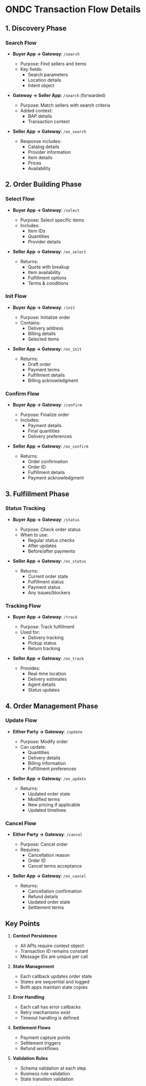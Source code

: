 # ONDC Transaction Flow Details

## 1. Discovery Phase

### Search Flow
* **Buyer App → Gateway**: `/search`
  - Purpose: Find sellers and items
  - Key fields: 
    - Search parameters
    - Location details
    - Intent object
    
* **Gateway → Seller App**: `/search` (forwarded)
  - Purpose: Match sellers with search criteria
  - Added context:
    - BAP details
    - Transaction context
    
* **Seller App → Gateway**: `/on_search`
  - Response includes:
    - Catalog details
    - Provider information
    - Item details
    - Prices
    - Availability

## 2. Order Building Phase

### Select Flow
* **Buyer App → Gateway**: `/select`
  - Purpose: Select specific items
  - Includes:
    - Item IDs
    - Quantities
    - Provider details
    
* **Seller App → Gateway**: `/on_select`
  - Returns:
    - Quote with breakup
    - Item availability
    - Fulfillment options
    - Terms & conditions

### Init Flow
* **Buyer App → Gateway**: `/init`
  - Purpose: Initialize order
  - Contains:
    - Delivery address
    - Billing details
    - Selected items
    
* **Seller App → Gateway**: `/on_init`
  - Returns:
    - Draft order
    - Payment terms
    - Fulfillment details
    - Billing acknowledgment

### Confirm Flow
* **Buyer App → Gateway**: `/confirm`
  - Purpose: Finalize order
  - Includes:
    - Payment details
    - Final quantities
    - Delivery preferences
    
* **Seller App → Gateway**: `/on_confirm`
  - Returns:
    - Order confirmation
    - Order ID
    - Fulfillment details
    - Payment acknowledgment

## 3. Fulfillment Phase

### Status Tracking
* **Buyer App → Gateway**: `/status`
  - Purpose: Check order status
  - When to use:
    - Regular status checks
    - After updates
    - Before/after payments
    
* **Seller App → Gateway**: `/on_status`
  - Returns:
    - Current order state
    - Fulfillment status
    - Payment status
    - Any issues/blockers

### Tracking Flow
* **Buyer App → Gateway**: `/track`
  - Purpose: Track fulfillment
  - Used for:
    - Delivery tracking
    - Pickup status
    - Return tracking
    
* **Seller App → Gateway**: `/on_track`
  - Provides:
    - Real-time location
    - Delivery estimates
    - Agent details
    - Status updates

## 4. Order Management Phase

### Update Flow
* **Either Party → Gateway**: `/update`
  - Purpose: Modify order
  - Can update:
    - Quantities
    - Delivery details
    - Billing information
    - Fulfillment preferences
    
* **Seller App → Gateway**: `/on_update`
  - Returns:
    - Updated order state
    - Modified terms
    - New pricing if applicable
    - Updated timelines

### Cancel Flow
* **Either Party → Gateway**: `/cancel`
  - Purpose: Cancel order
  - Requires:
    - Cancellation reason
    - Order ID
    - Cancel terms acceptance
    
* **Seller App → Gateway**: `/on_cancel`
  - Returns:
    - Cancellation confirmation
    - Refund details
    - Updated order state
    - Settlement terms

## Key Points

1. **Context Persistence**
   - All APIs require context object
   - Transaction ID remains constant
   - Message IDs are unique per call

2. **State Management**
   - Each callback updates order state
   - States are sequential and logged
   - Both apps maintain state copies

3. **Error Handling**
   - Each call has error callbacks
   - Retry mechanisms exist
   - Timeout handling is defined

4. **Settlement Flows**
   - Payment capture points
   - Settlement triggers
   - Refund workflows

5. **Validation Rules**
   - Schema validation at each step
   - Business rule validation
   - State transition validation
